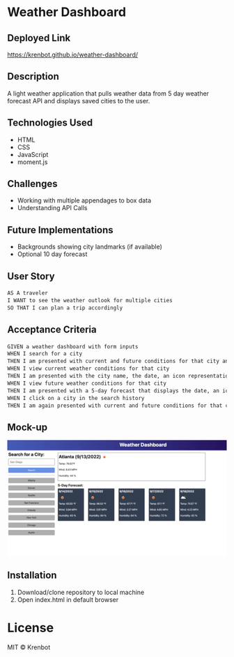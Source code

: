 # Weather Dashboard

## Deployed Link
https://krenbot.github.io/weather-dashboard/

## Description
A light weather application that pulls weather data from 5 day weather forecast API and displays saved cities to the user.

## Technologies Used
* HTML
* CSS
* JavaScript
* moment.js

## Challenges
* Working with multiple appendages to box data
* Understanding API Calls

## Future Implementations
* Backgrounds showing city landmarks (if available)
* Optional 10 day forecast

## User Story

```md
AS A traveler
I WANT to see the weather outlook for multiple cities
SO THAT I can plan a trip accordingly
```

## Acceptance Criteria

```md
GIVEN a weather dashboard with form inputs
WHEN I search for a city
THEN I am presented with current and future conditions for that city and that city is added to the search history
WHEN I view current weather conditions for that city
THEN I am presented with the city name, the date, an icon representation of weather conditions, the temperature, the humidity, and the the wind speed
WHEN I view future weather conditions for that city
THEN I am presented with a 5-day forecast that displays the date, an icon representation of weather conditions, the temperature, the wind speed, and the humidity
WHEN I click on a city in the search history
THEN I am again presented with current and future conditions for that city
```

## Mock-up

![Demo of weather dashboard](./assets/06-server-side-apis-homework-demo.png)

## Installation
1. Download/clone repository to local machine
2. Open index.html in default browser

# License
MIT © Krenbot
